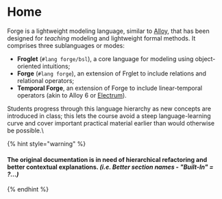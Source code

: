 # Home

Forge is a lightweight modeling language, similar to [Alloy](https://alloytools.org), that has been designed for _teaching_ modeling and lightweight formal methods. It comprises three sublanguages or modes:

* **Froglet** (`#lang forge/bsl`), a core language for modeling using object-oriented intuitions;
* **Forge** (`#lang forge`), an extension of Frglet to include relations and relational operators;
* **Temporal Forge**, an extension of Forge to include linear-temporal operators (akin to Alloy 6 or [Electrum](https://github.com/haslab/Electrum)).

Students progress through this language hierarchy as new concepts are introduced in class; this lets the course avoid a steep language-learning curve and cover important practical material earlier than would otherwise be possible.\


{% hint style="warning" %}
#### The original documentation is in need of hierarchical refactoring and better contextual explanations. _(i.e. Better section names - "Built-In" = ?...)_&#x20;
{% endhint %}



